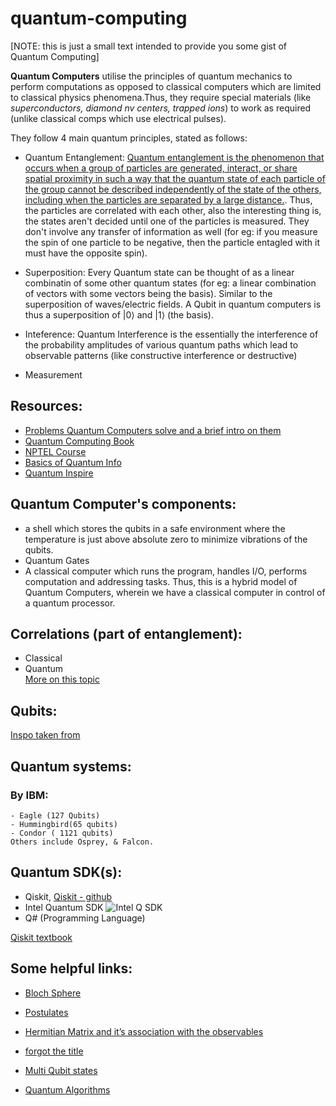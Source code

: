 # quantum-computing

[NOTE: this is just a small text intended to provide you some gist of Quantum Computing]

**Quantum Computers** utilise the principles of quantum mechanics to perform computations as opposed to classical computers which are limited to classical physics phenomena.Thus, they require special materials (like *superconductors, diamond nv centers, trapped ions*) to work as required (unlike classical comps which use electrical pulses).

They follow 4 main quantum principles, stated as follows:
  - Quantum Entanglement: [Quantum entanglement is the phenomenon that occurs when a group of particles are generated, interact, or share spatial proximity in such a way that the quantum state of each particle of the group cannot be described independently of the state of the others, including when the particles are separated by a large distance.](https://en.wikipedia.org/wiki/Quantum_entanglement). Thus, the particles are correlated with each other, also the interesting thing is, the states aren't decided until one of the particles is measured. They don't involve any transfer of information as well (for eg: if you measure the spin of one particle to be negative, then the particle entagled with it must have the opposite spin).
    
  - Superposition: Every Quantum state can be thought of as a linear combinatin of some other quantum states (for eg: a linear combination of vectors with some vectors being the basis). Similar to the superposition of waves/electric fields.
    A Qubit in quantum computers is thus a superposition of |0⟩ and |1⟩ (the basis).
    
  - Inteference: Quantum Interference is the essentially the interference of the probability amplitudes of various quantum paths which lead to observable patterns (like constructive interference or destructive)
    
  - Measurement

## Resources:
  - [Problems Quantum Computers solve and a brief intro on them](https://learn.microsoft.com/en-us/azure/quantum/overview-understanding-quantum-computing#how-does-quantum-computing-solve-problems)
  - [Quantum Computing Book](https://github.com/JackHidary/quantumcomputingbook)
  - [NPTEL Course](https://www.youtube.com/playlist?list=PLuBwWyD3M82x9PfxeF7oxb0E122mQAWh6)
  - [Basics of Quantum Info](https://learning.quantum.ibm.com/course/basics-of-quantum-information)
  - [Quantum Inspire](https://www.quantum-inspire.com/kbase/superposition-and-entanglement/)
  
  
## Quantum Computer's components: 
  - a shell which stores the qubits in a safe environment where the temperature is just above absolute zero to minimize vibrations of the qubits.
  - Quantum Gates
  - A classical computer which runs the program, handles I/O, performs computation and addressing tasks.
    Thus, this is a hybrid model of Quantum Computers, wherein we have a classical computer in control of a quantum processor.

## Correlations (part of entanglement):
  - Classical
  - Quantum
    <br>
    [More on this topic](https://learn.microsoft.com/en-us/azure/quantum/concepts-multiple-qubits#understanding-classical-correlations)
    
## Qubits:
  [Inspo taken from](https://learn.microsoft.com/en-us/azure/quantum/concepts-the-qubit)

## Quantum systems:
  ### By IBM:
    - Eagle (127 Qubits)
    - Hummingbird(65 qubits)
    - Condor ( 1121 qubits)
    Others include Osprey, & Falcon.

## Quantum SDK(s):
  - Qiskit, [Qiskit - github](https://github.com/Qiskit/qiskit)
  - Intel Quantum SDK
    ![Intel Q SDK](https://www.intel.com/content/dam/www/public/us/en/newsroom/posts/newsroom-02-quantum-sdk-fulls-stacks.jpg.rendition.intel.web.1648.927.jpg)
  - Q# (Programming Language)

[Qiskit textbook](https://github.com/qiskit-community/qiskit-textbook)

## Some helpful links:
- [Bloch Sphere](https://medium.com/quantum-untangled/quantum-states-and-the-bloch-sphere-9f3c0c445ea3)

- [Postulates](https://www.sydney.edu.au/science/chemistry/~mjtj/CHEM3117/Resources/postulates.pdf)

- [Hermitian Matrix and it’s association with the observables](https://physics.stackexchange.com/questions/560673/equivalence-of-hermitian-operator-and-hermitian-matrix-in-quantum-mechanics)
    
- [forgot the title](https://ocw.mit.edu/courses/5-61-physical-chemistry-fall-2007/3b1fb40c61e7f939861b190bedbc57a7_lecture24.pdf)

- [Multi Qubit states](https://cse.iitkgp.ac.in/~goutam/quantumComputing/lect2.pdf)

- [Quantum Algorithms](https://github.com/Qiskit/textbook/blob/main/notebooks/ch-algorithms)



